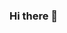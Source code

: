### Hi there 👋

<!--
**hexa-one/hexa-one** is a ✨ _special_ ✨ repository because its `README.md` (this file) appears on your GitHub profile.

![mona](https://github.githubassets.com/images/mona-whisper.gif)
